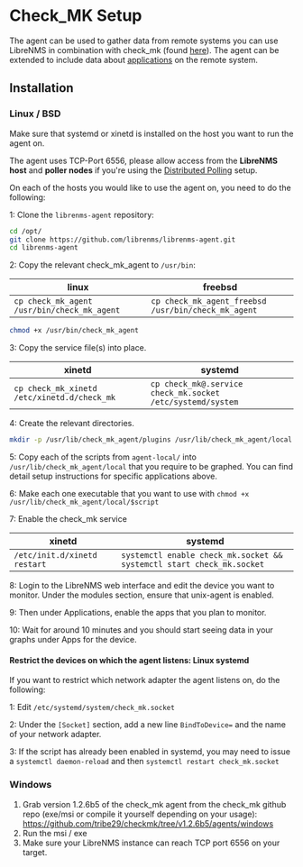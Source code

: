 # Check_MK Setup

The agent can be used to gather data from remote systems you can use
LibreNMS in combination with check_mk (found
[here](https://github.com/librenms/librenms-agent)). The agent can be
extended to include data about [applications](Applications.md) on the
remote system.

## Installation

### Linux / BSD

Make sure that systemd or xinetd is installed on the host you want to
run the agent on.

The agent uses TCP-Port 6556, please allow access from the **LibreNMS
host** and **poller nodes** if you're using the [Distributed Polling](Distributed-Poller.md)
setup.

On each of the hosts you would like to use the agent on, you need to do the following:

1: Clone the `librenms-agent` repository:

```bash
cd /opt/
git clone https://github.com/librenms/librenms-agent.git
cd librenms-agent
```

2: Copy the relevant check_mk_agent to `/usr/bin`:

| linux | freebsd |
| --- | --- |
| `cp check_mk_agent /usr/bin/check_mk_agent` | `cp check_mk_agent_freebsd /usr/bin/check_mk_agent` |

```bash
chmod +x /usr/bin/check_mk_agent
```

3: Copy the service file(s) into place.

| xinetd | systemd |
| --- | --- |
| `cp check_mk_xinetd /etc/xinetd.d/check_mk` | `cp check_mk@.service check_mk.socket /etc/systemd/system` |

4: Create the relevant directories.

```bash
mkdir -p /usr/lib/check_mk_agent/plugins /usr/lib/check_mk_agent/local
```

5: Copy each of the scripts from `agent-local/` into
`/usr/lib/check_mk_agent/local` that you require to be graphed.  You
can find detail setup instructions for specific applications above.

6: Make each one executable that you want to use with `chmod +x
/usr/lib/check_mk_agent/local/$script`

7: Enable the check_mk service

| xinetd | systemd |
| --- | --- |
| `/etc/init.d/xinetd restart` | `systemctl enable check_mk.socket && systemctl start check_mk.socket` |

8: Login to the LibreNMS web interface and edit the device you want to
monitor. Under the modules section, ensure that unix-agent is enabled.

9: Then under Applications, enable the apps that you plan to monitor.

10: Wait for around 10 minutes and you should start seeing data in
your graphs under Apps for the device.

#### Restrict the devices on which the agent listens: Linux systemd
If you want to restrict which network adapter the agent listens on, do the following:

1: Edit `/etc/systemd/system/check_mk.socket`

2: Under the `[Socket]` section, add a new line `BindToDevice=` and the name of your network adapter.

3: If the script has already been enabled in systemd, you may need to issue a `systemctl daemon-reload` and then `systemctl restart check_mk.socket`


### Windows
1. Grab version 1.2.6b5 of the check_mk agent from the check_mk github repo (exe/msi or compile it yourself depending on your usage): <https://github.com/tribe29/checkmk/tree/v1.2.6b5/agents/windows>
2. Run the msi / exe
3. Make sure your LibreNMS instance can reach TCP port 6556 on your target.

